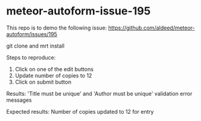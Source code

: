 meteor-autoform-issue-195
=========================

This repo is to demo the following issue: https://github.com/aldeed/meteor-autoform/issues/195

git clone and mrt install

Steps to reproduce:
  1. Click on one of the edit buttons
  2. Update number of copies to 12
  2. Click on submit button

Results:
'Title must be unique' and 'Author must be unique' validation error messages

Expected results:
Number of copies updated to 12 for entry
